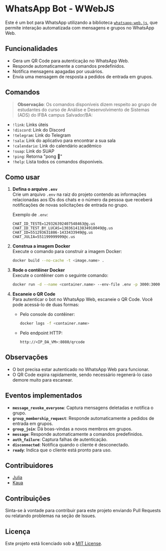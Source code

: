 # WhatsApp Bot - WWebJS

Este é um bot para WhatsApp utilizando a biblioteca [`whatsapp-web.js`](https://github.com/pedroslopez/whatsapp-web.js), que permite interação automatizada com mensagens e grupos no WhatsApp Web.

## Funcionalidades

- Gera um QR Code para autenticação no WhatsApp Web.
- Responde automaticamente a comandos predefinidos.
- Notifica mensagens apagadas por usuários.
- Envia uma mensagem de resposta a pedidos de entrada em grupos.
## Comandos

> **Observação**: Os comandos disponíveis dizem respeito ao grupo de estudantes do curso de Análise e Desenvolvimento de Sistemas (ADS) do IFBA campus Salvador/BA:

- `!link`: Links úteis  
- `!discord`: Link do Discord  
- `!telegram`: Link do Telegram  
- `!sala`: Link do aplicativo para encontrar a sua sala  
- `!calendario`: Link do calendário acadêmico  
- `!suap`: Link do SUAP  
- `!ping`: Retorna "pong 🏓"  
- `!help`: Lista todos os comandos disponíveis.  

## Como usar

1. **Defina o arquivo `.env`**  
   Crie um arquivo `.env` na raiz do projeto contendo as informações relacionadas aos IDs dos chats e o número da pessoa que receberá notificações de novas solicitações de entrada no grupo.

   Exemplo de `.env`:
   ```properties
   CHAT_ID_TESTE=129326392407548463@g.us
   CHAT_ID_TEST_BY_LUCAS=130361413834910049@g.us
   CHAT_ID=551293631886-1433433949@g.us
   CHAT_JULIA=551199999999@c.us
   ```

2. **Construa a imagem Docker**  
   Execute o comando para construir a imagem Docker:
   ```bash
   docker build --no-cache -t <image.name> .
   ```

3. **Rode o contêiner Docker**  
   Execute o contêiner com o seguinte comando:
   ```bash
   docker run -d --name <container.name> --env-file .env -p 3000:3000 -p 8080:8080 <image.name>
   ```

4. **Escaneie o QR Code**  
   Para autenticar o bot no WhatsApp Web, escaneie o QR Code. Você pode acessá-lo de duas formas:
   - Pelo console do contêiner:
     ```bash
     docker logs -f <container.name>
     ```
   - Pelo endpoint HTTP:
     ```
     http://<IP_DA_VM>:8080/qrcode
     ```

## Observações

- O bot precisa estar autenticado no WhatsApp Web para funcionar.
- O QR Code expira rapidamente, sendo necessário regenerá-lo caso demore muito para escanear.

## Eventos implementados

- **`message_revoke_everyone`**: Captura mensagens deletadas e notifica o grupo.
- **`group_membership_request`**: Responde automaticamente a pedidos de entrada em grupos.
- **`group_join`**: Dá boas-vindas a novos membros em grupos.
- **`message`**: Responde automaticamente a comandos predefinidos.
- **`auth_failure`**: Captura falhas de autenticação.
- **`disconnected`**: Notifica quando o cliente é desconectado.
- **`ready`**: Indica que o cliente está pronto para uso.

## Contribuidores

- [Julia](https://github.com/nanotecnologista)
- [Kaua](https://github.com/KauaBR0)

## Contribuições

Sinta-se à vontade para contribuir para este projeto enviando Pull Requests ou relatando problemas na seção de Issues.

## Licença

Este projeto está licenciado sob a [MIT License](LICENSE).